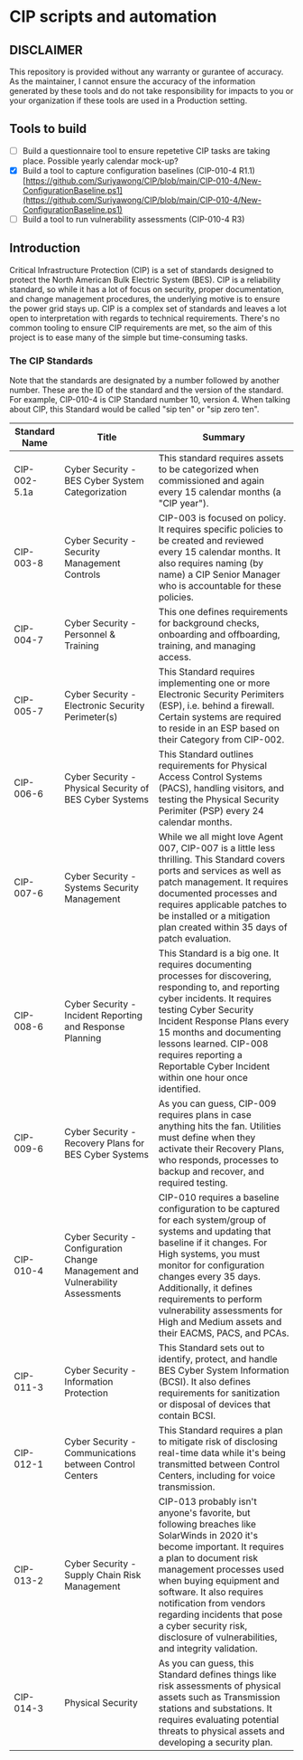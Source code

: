 # CIP scripts and automation
## DISCLAIMER
This repository is provided without any warranty or gurantee of accuracy.  As the maintainer, I cannot ensure the accuracy of the information generated by these tools and do not take responsibility for impacts to you or your organization if these tools are used in a Production setting.

## Tools to build
- [ ] Build a questionnaire tool to ensure repetetive CIP tasks are taking place. Possible yearly calendar mock-up?
- [x] Build a tool to capture configuration baselines (CIP-010-4 R1.1) [https://github.com/Suriyawong/CIP/blob/main/CIP-010-4/New-ConfigurationBaseline.ps1](https://github.com/Suriyawong/CIP/blob/main/CIP-010-4/New-ConfigurationBaseline.ps1)
- [ ] Build a tool to run vulnerability assessments (CIP-010-4 R3)

## Introduction
Critical Infrastructure Protection (CIP) is a set of standards designed to protect the North American Bulk Electric System (BES).  CIP is a reliability standard, so while it has a lot of focus on security, proper documentation, and change management procedures, the underlying motive is to ensure the power grid stays up.  CIP is a complex set of standards and leaves a lot open to interpretation with regards to technical requirements.  There's no common tooling to ensure CIP requirements are met, so the aim of this project is to ease many of the simple but time-consuming tasks.

### The CIP Standards
Note that the standards are designated by a number followed by another number.  These are the ID of the standard and the version of the standard.  For example, CIP-010-4 is CIP Standard number 10, version 4.  When talking about CIP, this Standard would be called "sip ten" or "sip zero ten".

| Standard Name | Title | Summary |
|---------------|-------|---------|
| CIP-002-5.1a | Cyber Security - BES Cyber System Categorization |This standard requires assets to be categorized when commissioned and again every 15 calendar months (a "CIP year").|
| CIP-003-8 | Cyber Security - Security Management Controls | CIP-003 is focused on policy.  It requires specific policies to be created and reviewed every 15 calendar months.  It also requires naming (by name) a CIP Senior Manager who is accountable for these policies.|
| CIP-004-7 | Cyber Security - Personnel & Training | This one defines requirements for background checks, onboarding and offboarding,  training, and managing access. |
| CIP-005-7 | Cyber Security - Electronic Security Perimeter(s) | This Standard requires implementing one or more Electronic Security Perimiters (ESP), i.e. behind a firewall.  Certain systems are required to reside in an ESP based on their Category from CIP-002. |
| CIP-006-6 | Cyber Security - Physical Security of BES Cyber Systems | This Standard outlines requirements for Physical Access Control Systems (PACS), handling visitors, and testing the Physical Security Perimiter (PSP) every 24 calendar months. |
| CIP-007-6 | Cyber Security - Systems Security Management | While we all might love Agent 007, CIP-007 is a little less thrilling.  This Standard covers ports and services as well as patch management.  It requires documented processes and requires applicable patches to be installed or a mitigation plan created within 35 days of patch evaluation. |
| CIP-008-6 | Cyber Security - Incident Reporting and Response Planning | This Standard is a big one.  It requires documenting processes for discovering, responding to, and reporting cyber incidents.  It requires testing Cyber Security Incident Response Plans every 15 months and documenting lessons learned.  CIP-008 requires reporting a Reportable Cyber Incident within one hour once identified. |
| CIP-009-6 | Cyber Security - Recovery Plans for BES Cyber Systems | As you can guess, CIP-009 requires plans in case anything hits the fan.  Utilities must define when they activate their Recovery Plans, who responds, processes to backup and recover, and required testing. | 
| CIP-010-4 | Cyber Security - Configuration Change Management and Vulnerability Assessments | CIP-010 requires a baseline configuration to be captured for each system/group of systems and updating that baseline if it changes.  For High systems, you must monitor for configuration changes every 35 days.  Additionally, it defines requirements to perform vulnerability assessments for High and Medium assets and their EACMS, PACS, and PCAs. |
| CIP-011-3 | Cyber Security - Information Protection | This Standard sets out to identify, protect, and handle BES Cyber System Information (BCSI).  It also defines requirements for sanitization or disposal of devices that contain BCSI. |
| CIP-012-1 | Cyber Security - Communications between Control Centers | This Standard requires a plan to mitigate risk of disclosing real-time data while it's being transmitted between Control Centers, including for voice transmission. |
| CIP-013-2 | Cyber Security - Supply Chain Risk Management | CIP-013 probably isn't anyone's favorite, but following breaches like SolarWinds in 2020 it's become important.  It requires a plan to document risk management processes used when buying equipment and software.  It also requires notification from vendors regarding incidents that pose a cyber security risk, disclosure of vulnerabilities, and integrity validation. |
| CIP-014-3 | Physical Security | As you can guess, this Standard defines things like risk assessments of physical assets such as Transmission stations and substations.  It requires evaluating potential threats to physical assets and developing a security plan. |